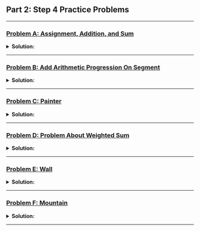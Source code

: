 
## Part 2: Step 4 Practice Problems

---

### [Problem A: Assignment, Addition, and Sum](https://codeforces.com/edu/course/2/lesson/5/4/practice/contest/280801/problem/A)

<details>
  <summary><strong>Solution:</strong></summary>
  
  In this problem, we handle two types of update operations: assignment and addition. To solve it, we store both the update value and type in the segment tree and query the range sum.

  #### Propagation Logic:
  1. **If the child already has an update:**
     - **Assignment operation:** Assign the new update and replace the child's update.
     - **Addition operation:** Add the update value to the child's update value while retaining the child's update type.
  2. **If the child has no update:** Assign the update to the child.

  #### Node Update:
  1. **Assignment operation:** For the range \([l, r]\), the sum **becomes** `((r - l + 1) * update_value)`.
  2. **Addition operation:** For the range \([l, r]\), the sum **increases** by `((r - l + 1) * update_value)`.

  For query operations, we simply perform the range sum query.
</details>

---

### [Problem B: Add Arithmetic Progression On Segment](https://codeforces.com/edu/course/2/lesson/5/4/practice/contest/280801/problem/B)

<details>
  <summary><strong>Solution:</strong></summary>
  
  In this problem, we manage an update operation defined by four integers `(l, r, a, d)` — for each `(l <= i <= r)`, we update `x_i to (x_i + a + d * (i - l))`. To handle this efficiently, we store the starting value \( a \) and the increment \( d \) of the arithmetic progression within the node.

  #### Propagation Logic:
  1. **Left Child (range [l, mid]):** Add the starting value \( a \) and the increment \( d \).
  2. **Right Child (range [mid+1, r]):** Add the starting value adjusted for the midpoint `(a + d * (mid+1 - l))` and then add the increment \( d \).

  #### Node Update:
  1. Increase the node value by \( a \).

  For query operations, we simply return the node value.
</details>

---

### [Problem C: Painter](https://codeforces.com/edu/course/2/lesson/5/4/practice/contest/280801/problem/C)

<details>
  <summary><strong>Solution:</strong></summary>
  
  In this problem, we have a line of range \([-5e5, 5e5]\) initially in white color. We need to manage the line where segments are colored black or white. After each operation, we must determine the number of black segments and their total length.
  
  To handle this efficiently, we store:
  - **Number of black segments** (`cnt`),
  - **Total length of black segments** (`tree`),
  - **Two boolean values** (`pre`, `suf`) to indicate if the leftmost segment and rightmost segment are black. \(W = 0\), \(B = 1\)

  #### Propagation Logic:
  - **Assign the new update to the child even if it has an update.**

  #### Node Update:
  1. **If the update color is white**: Set `cnt`, `tree`, `pre`, and `suf` to zero.
  2. **If the update color is black**: Set `cnt = 1`, `tree = r - l + 1`, `pre = 1`, and `suf = 1`.

  #### Combine Left and Right Nodes:
  1. **Total length of black segments**: Sum of the lengths of both left and right children.
  2. **Count of black segments**: Sum of both left and right children's counts minus 1 if the left and right children join two black segments.
  3. **Leftmost segment color**: The color of the left child's leftmost segment.
  4. **Rightmost segment color**: The color of the right child's rightmost segment.

  For query operations, we simply return the node's values.
</details>

---

### [Problem D: Problem About Weighted Sum](https://codeforces.com/edu/course/2/lesson/5/4/practice/contest/280801/problem/D)

<details>
  <summary><strong>Solution:</strong></summary>
  
  In this problem, you are given an array \( a[1…n] \) of length \( n \) and need to handle two types of queries efficiently:
  
  1. **Change on Segment**: Add a value \( d \) to each element \( a[i] \) where \( l \leq i \leq r \).
  2. **Compute Weighted Sum**: Compute the weighted sum \( a[l] \times 1 + a[l+1] \times 2 + \dots + a[r] \times (r-l+1) \).

  To manage these operations, we use a **Segment Tree** that tracks:
  - **Sum of all elements in the range** (`sum`)
  - **Weighted sum of elements multiplied by their index** (`tree`)

  #### Propagation Logic:
  - Add the update value to the child's update value to ensure proper propagation.

  #### Node Update:
  1. **Range sum (`sum`)**: Update by adding the value \( d \times \text{range\_length} \).
  2. **Weighted Range sum (`tree`)**: Update by adding the value \( d \times \) (total number of times it contributes to the sum).

  #### Combine Left and Right Nodes:
  - **Range sum (`sum`)** and **Weighted Range sum (`tree`)**: Combine by summing the values from both the left and right child nodes.

  For query operations, use the segment tree to calculate the weighted sum from index 1, then subtract the range sum multiplied by \( l \).

</details>

---

### [Problem E: Wall](https://codeforces.com/edu/course/2/lesson/5/4/practice/contest/280801/problem/E)

<details>
  <summary><strong>Solution:</strong></summary>

  In this problem, we are given a **wall of height `a[1…n]`** with `n` columns, and we need to handle two types of queries efficiently:  

  1. **Increase Heights on a Segment**: Increase the height of all columns in range `[l, r]` to at least `h`.  
  2. **Decrease Heights on a Segment**: Reduce the height of all columns in range `[l, r]` to at most `h`.   

  After all **k** phases, the final height of each column is printed.

  #### **Segment Tree Structure**
  Each node in the **segment tree** maintains:  
  - **Minimum height (`mn`)**: The lowest height in the range.  
  - **Maximum height (`mx`)**: The highest height in the range.  
  - **Lazy updates (`lazy`)**: Stores pending height constraints to be applied later. 

  #### **Propagation Logic**
  When an update is pushed down to child nodes, it adjusts the height range based on previous constraints:
   - If the child update min limit is **smaller than** the new min limit, update it.  
   - If the child update max limit is **greater than** the new max limit, update it.  

  #### **Node Update**
  If a node’s lazy values exist:
  Update nodes `mn[i]` and `mx[i]` with adjusted height constraints. 

  #### **Querying Final Heights**
  After processing all queries, we query each column's height by retrieving the **minimum height** (`mn[i]`) from the segment tree.

</details>
 
---

### [Problem F: Mountain](https://codeforces.com/edu/course/2/lesson/5/4/practice/contest/280801/problem/F)

<details>
  <summary><strong>Solution:</strong></summary>
 
  In this problem, we are tasked with simulating a roller coaster ride over a series of **rails** of varying elevation, represented by an array `a[1…n]`. The system handles two types of queries:

  1. **Track Configuration Change**: Adjust the elevation of rails from index `a` to `b` by setting their elevation to a constant value `D`.
  2. **Start a Ride**: Given a maximum height `h` that the car can reach, determine how many consecutive rails the car will pass before the track exceeds the given height `h`.

  #### **Segment Tree Structure**
  Each node in the segment tree maintains the following information:
  - **Range [l, r]**: The segment of rails it represents.
  - **Tree Value (`tree`)**: The sum of elevations for this segment of rails.
  - **Prefix (`pre`)**: The max prefix sum of elevations for this segment of rails.
  - **Lazy Updates (`op`)**: Tracks the elevation adjustment.

  #### **Propagation Logic**
  - Assign the update value to the child's update (`op`) value to ensure proper propagation.

  #### **Node Update**
  - When a segment’s elevation needs to be changed (i.e., the segment is adjusted to a constant value `D`), the node's **tree value** and **prefix value** are updated accordingly.
  - **Prefix Logic**: For each node, the prefix is calculated to allow us to efficiently query how many rails the car will traverse before it reaches the maximum height `h`.

  #### **Querying for Ride Length**
  For the ride query:
  - We need to determine how many consecutive rails the trolley can pass, given its maximum allowable height `h`.
  - The key to this query is the **prefix sum**(max cumulative elevation) of each segment, which represents the maximum height of the track within the segment. 
   - If it's greater than allowable height `h`, the trolley can't pass the segment.
   - Otherwise, it can pass the segment.    
   - We recursively check the left and right subtrees, efficiently finding the stopping point.  

  In this solution, the **segment tree** is implemented using **pointers**, allowing dynamic memory allocation. This approach offers several advantages:

  1. **Memory Efficiency**: Nodes are created only when needed, avoiding pre-allocation for all ranges.
  2. **Scalability**: It efficiently handles large ranges and adapts to operations, without pre-defined limits.
  3. **Optimized Lazy Propagation**: Only relevant nodes are created and updated, improving propagation efficiency.

  This approach efficiently handles large inputs, ensuring the solution works even for the maximum limits of the problem constraints.
</details>
 
---